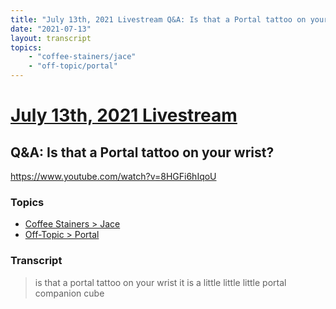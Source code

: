 ```yaml
---
title: "July 13th, 2021 Livestream Q&A: Is that a Portal tattoo on your wrist?"
date: "2021-07-13"
layout: transcript
topics:
    - "coffee-stainers/jace"
    - "off-topic/portal"
---
```

# [July 13th, 2021 Livestream](../2021-07-13.md)
## Q&A: Is that a Portal tattoo on your wrist?
https://www.youtube.com/watch?v=8HGFi6hIqoU

### Topics
* [Coffee Stainers > Jace](../topics/coffee-stainers/jace.md)
* [Off-Topic > Portal](../topics/off-topic/portal.md)

### Transcript

> is that a portal tattoo on your wrist it is a little little little portal companion cube
